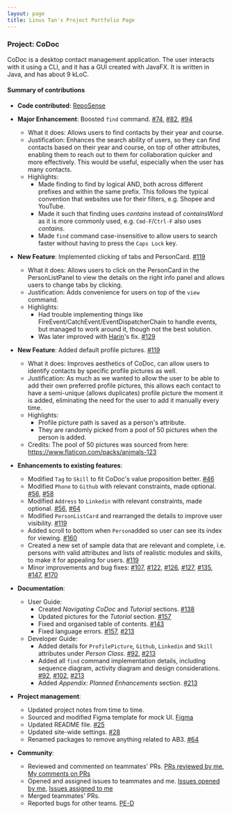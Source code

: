 ```yaml
---
layout: page
title: Linus Tan's Project Portfolio Page
---
```


### Project: CoDoc

CoDoc is a desktop contact management application. The user interacts with it using a CLI, and it has a GUI created with JavaFX. It is written in Java, and has about 9 kLoC.

#### Summary of contributions

* **Code contributed**: [RepoSense](https://nus-cs2103-ay2223s2.github.io/tp-dashboard/?search=&sort=groupTitle&sortWithin=title&timeframe=commit&mergegroup=&groupSelect=groupByRepos&breakdown=true&checkedFileTypes=docs~functional-code~test-code~other&since=2023-02-17&tabOpen=true&tabType=authorship&tabAuthor=linustws&tabRepo=AY2223S2-CS2103T-F12-2%2Ftp%5Bmaster%5D&authorshipIsMergeGroup=false&authorshipFileTypes=docs~functional-code~test-code~other&authorshipIsBinaryFileTypeChecked=false&authorshipIsIgnoredFilesChecked=false)
* **Major Enhancement**: Boosted `find` command. [#74](https://github.com/AY2223S2-CS2103T-F12-2/tp/pull/74), [#82](https://github.com/AY2223S2-CS2103T-F12-2/tp/pull/82), [#94](https://github.com/AY2223S2-CS2103T-F12-2/tp/pull/94)
  * What it does: Allows users to find contacts by their year and course. 
  * Justification: Enhances the search ability of users, so they can find contacts based on their year and course, on top of other attributes, enabling them to reach out to them for collaboration quicker and more effectively. This would be useful, especially when the user has many contacts.
  * Highlights: 
    * Made finding to find by logical AND, both across different prefixes and within the same prefix. This follows the typical convention that websites use for their filters, e.g. Shopee and YouTube.
    * Made it such that finding uses _contains_ instead of _containsWord_ as it is more commonly used, e.g. `Cmd-F`/`Ctrl-F` also uses _contains_.
    * Made `find` command case-insensitive to allow users to search faster without having to press the `Caps Lock` key.
* **New Feature**: Implemented clicking of tabs and PersonCard. [#119](https://github.com/AY2223S2-CS2103T-F12-2/tp/pull/119)
  * What it does: Allows users to click on the PersonCard in the PersonListPanel to view the details on the right info panel and allows users to change tabs by clicking.
  * Justification: Adds convenience for users on top of the `view` command.
  * Highlights:
    * Had trouble implementing things like FireEvent/CatchEvent/EventDispatcherChain to handle events, but managed to work around it, though not the best solution.
    * Was later improved with [Harin](https://ay2223s2-cs2103t-f12-2.github.io/tp/team/harin0826.html)'s fix. [#129](https://github.com/AY2223S2-CS2103T-F12-2/tp/pull/129)
* **New Feature**: Added default profile pictures. [#119](https://github.com/AY2223S2-CS2103T-F12-2/tp/pull/119)
  * What it does: Improves aesthetics of CoDoc, can allow users to identify contacts by specific profile pictures as well.
  * Justification: As much as we wanted to allow the user to be able to add their own preferred profile pictures, this allows each contact to have a semi-unique (allows duplicates) profile picture the moment it is added, eliminating the need for the user to add it manually every time.
  * Highlights:
    * Profile picture path is saved as a person's attribute.
    * They are randomly picked from a pool of 50 pictures when the person is added.
  * Credits: The pool of 50 pictures was sourced from here: https://www.flaticon.com/packs/animals-123
  
* **Enhancements to existing features**:
  * Modified `Tag` to `Skill` to fit CoDoc's value proposition better. [#46](https://github.com/AY2223S2-CS2103T-F12-2/tp/pull/46)
  * Modified `Phone` to `Github` with relevant constraints, made optional. [#56](https://github.com/AY2223S2-CS2103T-F12-2/tp/pull/56), [#58](https://github.com/AY2223S2-CS2103T-F12-2/tp/pull/58)
  * Modified `Address` to `Linkedin` with relevant constraints, made optional. [#56](https://github.com/AY2223S2-CS2103T-F12-2/tp/pull/56), [#64](https://github.com/AY2223S2-CS2103T-F12-2/tp/pull/64)
  * Modified `PersonListCard` and rearranged the details to improve user visibility. [#119](https://github.com/AY2223S2-CS2103T-F12-2/tp/pull/119)
  * Added scroll to bottom when `Person`added so user can see its index for viewing. [#160](https://github.com/AY2223S2-CS2103T-F12-2/tp/pull/160)
  * Created a new set of sample data that are relevant and complete, i.e. persons with valid attributes and lists of realistic modules and skills, to make it for appealing for users. [#119](https://github.com/AY2223S2-CS2103T-F12-2/tp/pull/119)
  * Minor improvements and bug fixes: [#107](https://github.com/AY2223S2-CS2103T-F12-2/tp/pull/107), [#122](https://github.com/AY2223S2-CS2103T-F12-2/tp/pull/122), [#126](https://github.com/AY2223S2-CS2103T-F12-2/tp/pull/126), [#127](https://github.com/AY2223S2-CS2103T-F12-2/tp/pull/127), [#135](https://github.com/AY2223S2-CS2103T-F12-2/tp/pull/135), [#147](https://github.com/AY2223S2-CS2103T-F12-2/tp/pull/147), [#170](https://github.com/AY2223S2-CS2103T-F12-2/tp/pull/170)

* **Documentation**:
  * User Guide:
    * Created _Navigating CoDoc_ and _Tutorial_ sections. [#138](https://github.com/AY2223S2-CS2103T-F12-2/tp/pull/138)
    * Updated pictures for the _Tutorial_ section. [#157](https://github.com/AY2223S2-CS2103T-F12-2/tp/pull/157)
    * Fixed and organised table of contents. [#143](https://github.com/AY2223S2-CS2103T-F12-2/tp/pull/143)
    * Fixed language errors. [#157](https://github.com/AY2223S2-CS2103T-F12-2/tp/pull/157), [#213](https://github.com/AY2223S2-CS2103T-F12-2/tp/pull/213)
  * Developer Guide:
    * Added details for `ProfilePicture`, `Github`, `Linkedin` and `Skill` attributes under _Person Class_. [#92](https://github.com/AY2223S2-CS2103T-F12-2/tp/pull/92), [#213](https://github.com/AY2223S2-CS2103T-F12-2/tp/pull/213)
    * Added all `find` command implementation details, including sequence diagram, activity diagram and design considerations. [#92](https://github.com/AY2223S2-CS2103T-F12-2/tp/pull/92), [#102](https://github.com/AY2223S2-CS2103T-F12-2/tp/pull/102), [#213](https://github.com/AY2223S2-CS2103T-F12-2/tp/pull/213)
    * Added _Appendix: Planned Enhancements_ section. [#213](https://github.com/AY2223S2-CS2103T-F12-2/tp/pull/213)

* **Project management**:
  * Updated project notes from time to time.
  * Sourced and modified Figma template for mock UI. [Figma](https://www.figma.com/file/6FyhHLhFrLIqt5TPRHkN58/CoDoc?node-id=0-1&t=ua9RFnI4eIA5ZkcT-0)
  * Updated README file. [#25](https://github.com/AY2223S2-CS2103T-F12-2/tp/pull/25)
  * Updated site-wide settings. [#28](https://github.com/AY2223S2-CS2103T-F12-2/tp/pull/28)
  * Renamed packages to remove anything related to AB3. [#64](https://github.com/AY2223S2-CS2103T-F12-2/tp/pull/64)

* **Community**:
  * Reviewed and commented on teammates' PRs. [PRs reviewed by me](https://github.com/AY2223S2-CS2103T-F12-2/tp/pulls?q=is%3Apr+is%3Aclosed+reviewed-by%3Alinustws), [My comments on PRs](https://nus-cs2103-ay2223s2.github.io/dashboards/contents/tp-comments.html#165-tan-inus-linustws-4-comments)
  * Opened and assigned issues to teammates and me. [Issues opened by me](https://github.com/AY2223S2-CS2103T-F12-2/tp/issues?q=is%3Aissue+is%3Aclosed+author%3Alinustws), [Issues assigned to me](https://github.com/AY2223S2-CS2103T-F12-2/tp/issues?q=is%3Aissue+is%3Aclosed+assignee%3Alinustws)
  * Merged teammates' PRs.
  * Reported bugs for other teams. [PE-D](https://github.com/linustws/ped/issues)
